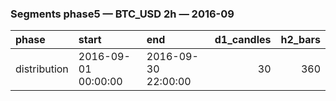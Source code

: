### Segments phase5 — BTC_USD 2h — 2016-09

| phase        | start               | end                 |   d1_candles |   h2_bars |
|:-------------|:--------------------|:--------------------|-------------:|----------:|
| distribution | 2016-09-01 00:00:00 | 2016-09-30 22:00:00 |           30 |       360 |